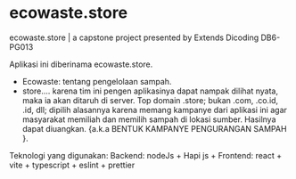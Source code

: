 # ecowaste.store
ecowaste.store | a capstone project presented by Extends Dicoding DB6-PG013


Aplikasi ini diberinama ecowaste.store.
- Ecowaste: tentang pengelolaan sampah.
- store.... karena tim ini pengen aplikasinya dapat nampak dilihat nyata, maka ia akan ditaruh di server. 
 Top domain .store; bukan .com, .co.id, .id, dll; dipilih alasannya karena memang kampanye dari aplikasi ini agar masyarakat memiliah dan memilih sampah di lokasi sumber.
 Hasilnya dapat diuangkan. {a.k.a BENTUK KAMPANYE PENGURANGAN SAMPAH }.

Teknologi yang digunakan:
Backend: nodeJs + Hapi js + 
Frontend: react + vite + typescript + eslint + prettier

